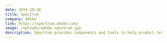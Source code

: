 ```yaml
---
date: 2019-10-28
title: Spectrum
company: Adobe
link: https://spectrum.adobe.com/
image: /uploads/adobe-spectrum.jpg
description: Spectrum provides components and tools to help product teams work more efficiently, and to make Adobe’s applications more cohesive.
---
```

